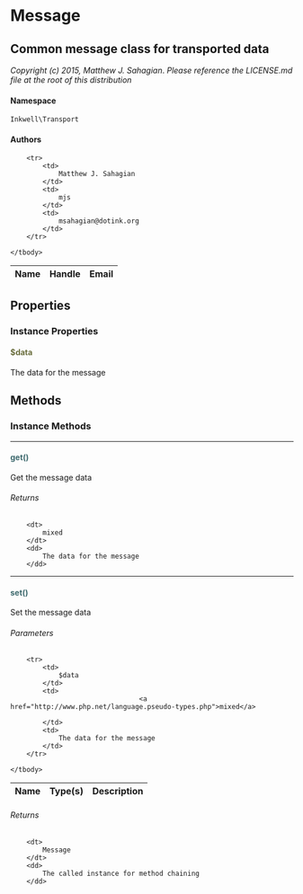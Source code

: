 # Message
## Common message class for transported data

_Copyright (c) 2015, Matthew J. Sahagian_.
_Please reference the LICENSE.md file at the root of this distribution_

#### Namespace

`Inkwell\Transport`

#### Authors

<table>
	<thead>
		<th>Name</th>
		<th>Handle</th>
		<th>Email</th>
	</thead>
	<tbody>
	
		<tr>
			<td>
				Matthew J. Sahagian
			</td>
			<td>
				mjs
			</td>
			<td>
				msahagian@dotink.org
			</td>
		</tr>
	
	</tbody>
</table>

## Properties

### Instance Properties
#### <span style="color:#6a6e3d;">$data</span>

The data for the message




## Methods

### Instance Methods
<hr />

#### <span style="color:#3e6a6e;">get()</span>

Get the message data

###### Returns

<dl>
	
		<dt>
			mixed
		</dt>
		<dd>
			The data for the message
		</dd>
	
</dl>


<hr />

#### <span style="color:#3e6a6e;">set()</span>

Set the message data

###### Parameters

<table>
	<thead>
		<th>Name</th>
		<th>Type(s)</th>
		<th>Description</th>
	</thead>
	<tbody>
			
		<tr>
			<td>
				$data
			</td>
			<td>
									<a href="http://www.php.net/language.pseudo-types.php">mixed</a>
				
			</td>
			<td>
				The data for the message
			</td>
		</tr>
			
	</tbody>
</table>

###### Returns

<dl>
	
		<dt>
			Message
		</dt>
		<dd>
			The called instance for method chaining
		</dd>
	
</dl>




